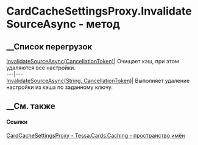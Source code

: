 # CardCacheSettingsProxy.InvalidateSourceAsync - метод
##  __Список перегрузок
[InvalidateSourceAsync(CancellationToken)](M_Tessa_Cards_Caching_CardCacheSettingsProxy_InvalidateSourceAsync_1.htm)|
Очищает кэш, при этом удаляются все настройки.  
---|---  
[InvalidateSourceAsync(String,
CancellationToken)](M_Tessa_Cards_Caching_CardCacheSettingsProxy_InvalidateSourceAsync.htm)|
Выполняет удаление настройки из кэша по заданному ключу.  
## __См. также
#### Ссылки
[CardCacheSettingsProxy - ](T_Tessa_Cards_Caching_CardCacheSettingsProxy.htm)
[Tessa.Cards.Caching - пространство имён](N_Tessa_Cards_Caching.htm)

